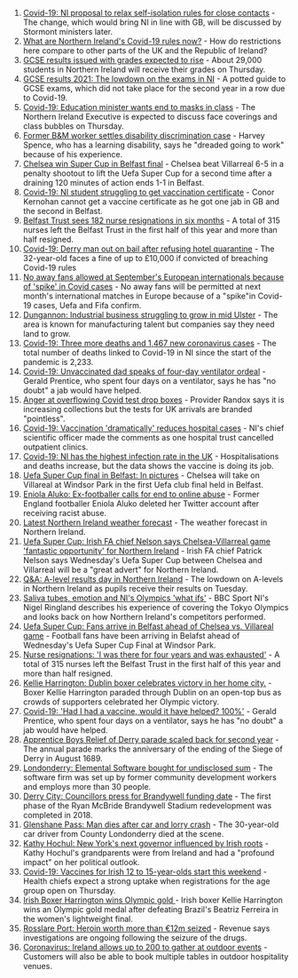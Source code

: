 1. [Covid-19: NI proposal to relax self-isolation rules for close contacts](https://www.bbc.co.uk/news/uk-northern-ireland-58179582) - The change, which would bring NI in line with GB, will be discussed by Stormont ministers later.
2. [What are Northern Ireland's Covid-19 rules now?](https://www.bbc.co.uk/news/uk-northern-ireland-58175159) - How do restrictions here compare to other parts of the UK and the Republic of Ireland?
3. [GCSE results issued with grades expected to rise](https://www.bbc.co.uk/news/uk-northern-ireland-58179094) - About 29,000 students in Northern Ireland will receive their grades on Thursday.
4. [GCSE results 2021: The lowdown on the exams in NI](https://www.bbc.co.uk/news/uk-northern-ireland-58171540) - A potted guide to GCSE exams, which did not take place for the second year in a row due to Covid-19.
5. [Covid-19: Education minister wants end to masks in class](https://www.bbc.co.uk/news/uk-northern-ireland-58176083) - The Northern Ireland Executive is expected to discuss face coverings and class bubbles on Thursday.
6. [Former B&M worker settles disability discrimination case](https://www.bbc.co.uk/news/uk-northern-ireland-58175166) - Harvey Spence, who has a learning disability, says he "dreaded going to work" because of his experience.
7. [Chelsea win Super Cup in Belfast final](https://www.bbc.co.uk/sport/football/58157867) - Chelsea beat Villarreal 6-5 in a penalty shootout to lift the Uefa Super Cup for a second time after a draining 120 minutes of action ends 1-1 in Belfast.
8. [Covid-19: NI student struggling to get vaccination certificate](https://www.bbc.co.uk/news/uk-northern-ireland-58180215) - Conor Kernohan cannot get a vaccine certificate as he got one jab in GB and the second in Belfast.
9. [Belfast Trust sees 182 nurse resignations in six months](https://www.bbc.co.uk/news/uk-northern-ireland-58161936) - A total of 315 nurses left the Belfast Trust in the first half of this year and more than half resigned.
10. [Covid-19: Derry man out on bail after refusing hotel quarantine](https://www.bbc.co.uk/news/uk-northern-ireland-58176088) - The 32-year-old faces a fine of up to £10,000 if convicted of breaching Covid-19 rules
11. [No away fans allowed at September's European internationals because of 'spike' in Covid cases](https://www.bbc.co.uk/sport/football/58179312) - No away fans will be permitted at next month's international matches in Europe because of a "spike"in Covid-19 cases, Uefa and Fifa confirm.
12. [Dungannon: Industrial business struggling to grow in mid Ulster](https://www.bbc.co.uk/news/uk-northern-ireland-58175158) - The area is known for manufacturing talent but companies say they need land to grow.
13. [Covid-19: Three more deaths and 1,467 new coronavirus cases](https://www.bbc.co.uk/news/uk-northern-ireland-58176079) - The total number of deaths linked to Covid-19 in NI since the start of the pandemic is 2,233.
14. [Covid-19: Unvaccinated dad speaks of four-day ventilator ordeal](https://www.bbc.co.uk/news/uk-northern-ireland-58157207) - Gerald Prentice, who spent four days on a ventilator, says he has "no doubt" a jab would have helped.
15. [Anger at overflowing Covid test drop boxes](https://www.bbc.co.uk/news/business-58149951) - Provider Randox says it is increasing collections but the tests for UK arrivals are branded "pointless".
16. [Covid-19: Vaccination 'dramatically' reduces hospital cases](https://www.bbc.co.uk/news/uk-northern-ireland-58149815) - NI's chief scientific officer made the comments as one hospital trust cancelled outpatient clinics.
17. [Covid-19: NI has the highest infection rate in the UK](https://www.bbc.co.uk/news/world-europe-58124142) - Hospitalisations and deaths increase, but the data shows the vaccine is doing its job.
18. [Uefa Super Cup final in Belfast: In pictures](https://www.bbc.co.uk/news/uk-northern-ireland-58169351) - Chelsea will take on Villareal at Windsor Park in the first Uefa club final held in Belfast.
19. [Eniola Aluko: Ex-footballer calls for end to online abuse](https://www.bbc.co.uk/news/uk-northern-ireland-58170263) - Former England footballer Eniola Aluko deleted her Twitter account after receiving racist abuse.
20. [Latest Northern Ireland weather forecast](https://www.bbc.co.uk/news/uk-northern-ireland-26018439) - The weather forecast in Northern Ireland.
21. [Uefa Super Cup: Irish FA chief Nelson says Chelsea-Villarreal game 'fantastic opportunity' for Northern Ireland](https://www.bbc.co.uk/sport/football/58148737) - Irish FA chief Patrick Nelson says Wednesday's Uefa Super Cup between Chelsea and Villarreal will be a "great advert" for Northern Ireland.
22. [Q&A: A-level results day in Northern Ireland](https://www.bbc.co.uk/news/uk-northern-ireland-58146068) - The lowdown on A-levels in Northern Ireland as pupils receive their results on Tuesday.
23. [Saliva tubes, emotion and NI's Olympics 'what ifs'](https://www.bbc.co.uk/sport/olympics/58136029) - BBC Sport NI's Nigel Ringland describes his experience of covering the Tokyo Olympics and looks back on how Northern Ireland's competitors performed.
24. [Uefa Super Cup: Fans arrive in Belfast ahead of Chelsea vs. Villareal game](https://www.bbc.co.uk/news/uk-northern-ireland-58174619) - Football fans have been arriving in Belafst ahead of Wednesday's Uefa Super Cup Final at Windsor Park.
25. [Nurse resignations: 'I was there for four years and was exhausted'](https://www.bbc.co.uk/news/uk-northern-ireland-58174615) - A total of 315 nurses left the Belfast Trust in the first half of this year and more than half resigned.
26. [Kellie Harrington: Dublin boxer celebrates victory in her home city.](https://www.bbc.co.uk/news/world-europe-58163895) - Boxer Kellie Harrington paraded through Dublin on an open-top bus as crowds of supporters celebrated her Olympic victory.
27. [Covid-19: 'Had I had a vaccine, would it have helped? 100%'](https://www.bbc.co.uk/news/uk-northern-ireland-58166288) - Gerald Prentice, who spent four days on a ventilator, says he has "no doubt" a jab would have helped.
28. [Apprentice Boys Relief of Derry parade scaled back for second year](https://www.bbc.co.uk/news/uk-northern-ireland-foyle-west-58173471) - The annual parade marks the anniversary of the ending of the Siege of Derry in August 1689.
29. [Londonderry: Elemental Software bought for undisclosed sum](https://www.bbc.co.uk/news/uk-northern-ireland-foyle-west-58173472) - The software firm was set up by former community development workers and employs more than 30 people.
30. [Derry City: Councillors press for Brandywell funding date](https://www.bbc.co.uk/news/uk-northern-ireland-foyle-west-58169660) - The first phase of the Ryan McBride Brandywell Stadium redevelopment was completed in 2018.
31. [Glenshane Pass: Man dies after car and lorry crash](https://www.bbc.co.uk/news/uk-northern-ireland-58143530) - The 30-year-old car driver from County Londonderry died at the scene.
32. [Kathy Hochul: New York's next governor influenced by Irish roots](https://www.bbc.co.uk/news/world-europe-58174022) - Kathy Hochul's grandparents were from Ireland and had a "profound impact" on her political outlook.
33. [Covid-19: Vaccines for Irish 12 to 15-year-olds start this weekend](https://www.bbc.co.uk/news/world-europe-58149217) - Health chiefs expect a strong uptake when registrations for the age group open on Thursday.
34. [Irish Boxer Harrington wins Olympic gold ](https://www.bbc.co.uk/sport/olympics/58130534) - Irish boxer Kellie Harrington wins an Olympic gold medal after defeating Brazil's Beatriz Ferreira in the women's lightweight final.
35. [Rosslare Port: Heroin worth more than €12m seized](https://www.bbc.co.uk/news/world-europe-58113729) - Revenue says investigations are ongoing following the seizure of the drugs.
36. [Coronavirus: Ireland allows up to 200 to gather at outdoor events](https://www.bbc.co.uk/news/world-europe-58116692) - Customers will also be able to book multiple tables in outdoor hospitality venues.
